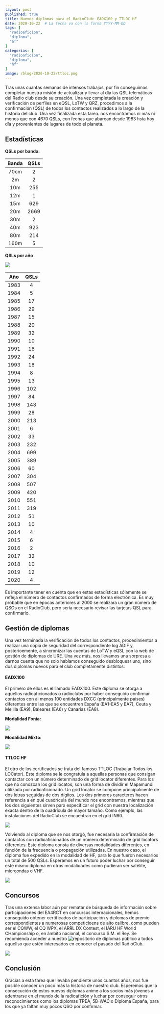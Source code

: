```yaml
---
layout: post
published: true
title: Nuevos diplomas para el RadioClub: EADX100 y TTLOC HF
date: 2020-10-22  # La fecha va con la forma YYYY-MM-DD
tags: [
  "radioaficion",
  "diploma",
  "hf"
]
categorias: [
  "radioaficion",
  "diploma",
  "hf"
]
image: /blog/2020-10-22/ttloc.png
---
```


Tras unas cuantas semanas de intensos trabajos, por fin conseguimos completar nuestra misión de actualizar y llevar al día las QSL telemáticas del Radio club desde su creación. Una vez completada la creación y verificación de perfiles en eQSL, LoTW y QRZ, procedimos a la confirmación (QSL) de todos los contactos realizados a lo largo de la historia del club. Una vez finalizada esta tarea. nos encontramos ni más ni menos que con 4670 QSLs, con fechas que abarcan desde 1983 hsta hoy día y provenientes de lugares de todo el planeta.

## Estadísticas

**QSLs por banda:**

| **Banda** 	| **QSLs** 	|
|:-----:	|:----:	|
|  70cm 	|   2  	|
|   2m  	|   2  	|
|  10m  	|  255 	|
|  12m  	|   1  	|
|  15m  	|  629 	|
|  20m  	| 2669 	|
|  30m  	|   2  	|
|  40m  	|  923 	|
|  80m  	|  214 	|
|  160m 	|   5  	|


**QSLs por año**


![](/blog/2020-10-22/graph.png)


| **Año** 	| **QSLs** 	|
|:-----:	|:----:	|
|  1983 	|   4  	|
|  1984 	|   5  	|
|  1985 	|   17 	|
|  1986 	|   29 	|
|  1987 	|   15 	|
|  1988 	|   20 	|
|  1989 	|   32 	|
|  1990 	|   10 	|
|  1991 	|   16 	|
|  1992 	|   24 	|
|  1993 	|   18 	|
|  1994 	|   8 	|
|  1995 	|   13 	|
|  1996 	|   102 |
|  1997 	|   84 	|
|  1998 	|   143	|
|  1999 	|   28 	|
|  2000 	|   213	|
|  2001 	|   6	|
|  2002 	|   33	|
|  2003 	|   232	|
|  2004 	|   699	|
|  2005 	|   389	|
|  2006 	|   60	|
|  2007 	|   304	|
|  2008 	|   507	|
|  2009 	|   420	|
|  2010 	|   551	|
|  2011 	|   319	|
|  2012 	|   51	|
|  2013 	|   10	|
|  2014 	|   4	|
|  2015 	|   6	|
|  2016 	|   2	|
|  2017 	|   32	|
|  2018 	|   10	|
|  2019 	|   12	|
|  2020 	|   4	|


Es importante tener en cuenta que en estas estadísticas sólamente se refleja el número de contactos confirmados de forma electrónica. Es muy probable que en épocas anteriores al 2000 se realizara un gran número de QSOs en el RadioClub, pero sería necesario revisar las tarjetas QSL para confirmarlo. 

## Gestión de diplomas


Una vez terminada la verificación de todos los contactos, procedimientos a realizar una copia de seguridad del correspondiente log ADIF y, posterioemente, a sincronizar las cuentas de LoTW y eQSL con la web de gestión de diplomas de URE. Una vez más, nos llevamos una sorpresa a darnos cuenta que no solo habíamos conseguido desbloquear uno, sino dos diplomas nuevos para el club completamente distintos.


#### EADX100

El primero de ellos es el llamado EADX100. Este diploma se otorga a aquellos radioaficionados o radioclubs por haber conseguido confirmar contactos con al menos 100 entidades DXCC (principalmente países) diferentes entre las que se encuentren España (EA1-EA5 y EA7), Ceuta y Melilla (EA9), Baleares (EA6) y Canarias (EA8). 


**Modalidad Fonía:**

![](/blog/2020-10-22/eadx100_1.png)

**Modalidad Mixto:**

![](/blog/2020-10-22/eadx100_2.png)

#### TTLOC HF


El otro de los certificados se trata del famoso TTLOC (Trabajar Todos los LOCator). Este diploma se le congratula a aquellas personas que consigan contactar con un número determinado de grid locator diferentes. Para los que no conozcan los grid locatos, son una forma de dividir el Mapamundi utilizada por radioaficionado. Un grid locator se compone principalmente de dos letras seguidas de dos dígitos.  Los dos primeros caracteres hacen referencia a en qué cuadrícula del mundo nos encontramos, mientras que los dos siguientes sirven para especificar el grid con nuestra localización exacta dentro de la cuadrícula de mayor tamaño. Como ejemplo, las instalaciones del RadioClub se encuentran en el grid IN80.

![](/blog/2020-10-22/grids.png)

Volviendo al diploma que se nos otorgó, fue necesaria la confirmación de contactos con radioaficionados de un número determinado de grid locators diferentes. Este diploma consta de diversas modalidades diferentes, en función de la frecuencia o propagación utilizadas. En nuestro caso, el diploma fue expedido en la modalidad de HF, para lo que fueron necesarios un total de 500 QSLs. Esperamos en un futuro poder luchar por conseguir este mismo diploma en otras modalidades como pudieran ser satélite, microondas o VHF.

![](/blog/2020-10-22/ttloc.png)

## Concursos

Tras una extensa labor aún por rematar de búsqueda de información sobre participaciones del EA4RCT en concursos internacionales, hemos conseguido obtener certificados de participación y diplomas de premio correspondientes a numerosas competicioens de alto calibre, como pueden ser el CQWW, el CQ WPX, el ARRL DX Contest, el IARU HF World CHampionship o, en ámbito nacional, el concurso S.M. el Rey. Se recomienda acceder a nuestro ![repositorio de diplomas público](https://git.radio.clubs.etsit.upm.es/junta/diplomas) a todos aquellso que estén interesados en conocer el pasado del RadioClub.

![](/blog/2020-10-22/arrl.png)

## Conclusión

Gracias a esta tarea que llevaba pendiente unos cuantos años, nos fue posible conocer un poco más la historia de nuestro club. Esperemos que la consecución de estos nuevos diplomas anime a los socios más jóvenes a adentrarse en el mundo de la radioafición y luchar por conseguir otros reconocimientos como los diplomas TPEA, 5B-WAC o Diploma España, para los que ya faltan muy pocos QSO por confirmar.
